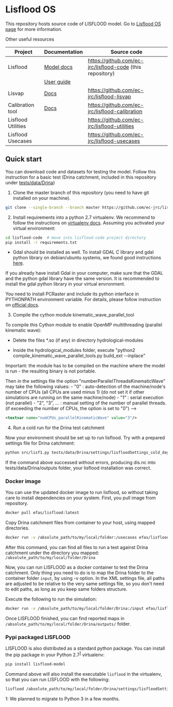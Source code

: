 # Lisflood OS

This repository hosts source code of LISFLOOD model.
Go to [Lisflood OS page](https://ec-jrc.github.io/lisflood/) for more information.

Other useful resources

| **Project**         | **Documentation**                                         | **Source code**                                              |
| ------------------- | --------------------------------------------------------- | ------------------------------------------------------------ |
| Lisflood            | [Model docs](https://ec-jrc.github.io/lisflood-model/)    | https://github.com/ec-jrc/lisflood-code (this repository)    |
|                     | [User guide](https://ec-jrc.github.io/lisflood-code/)     |                                                              |
| Lisvap              | [Docs](https://ec-jrc.github.io/lisflood-lisvap/)         | https://github.com/ec-jrc/lisflood-lisvap                    |
| Calibration tool    | [Docs](https://ec-jrc.github.io/lisflood-calibration/)    | https://github.com/ec-jrc/lisflood-calibration               |
| Lisflood Utilities  |                                                           | https://github.com/ec-jrc/lisflood-utilities                 |
| Lisflood Usecases   |                                                           | https://github.com/ec-jrc/lisflood-usecases                  |


## Quick start

You can download code and datasets for testing the model.
Follow this instruction for a basic test (Drina catchment, included in this repository under [tests/data/Drina](https://github.com/ec-jrc/lisflood-code/tree/master/tests/data/Drina))

1. Clone the master branch of this repository (you need to have git installed on your machine).

```bash
git clone --single-branch --branch master https://github.com/ec-jrc/lisflood-code.git
```

2. Install requirements into a python 2.7 virtualenv. 
We recommend to follow the instructions on [virtualenv docs](https://virtualenv.pypa.io/en/latest/). Assuming you activated your virtual environment:

```bash
cd lisflood-code  # move into lisflood-code project directory
pip install -r requirements.txt
```

* Gdal should be installed as well. To install GDAL C library and gdal python library on debian/ubuntu systems, we found good instructions [here](https://mothergeo-py.readthedocs.io/en/latest/development/how-to/gdal-ubuntu-pkg.html).
 
If you already have install Gdal in your computer, make sure that the GDAL and the python gdal library have the same version. It is recommended to install the gdal python library in your virtual envronment.


You need to install PCRaster and include its python interface in PYTHONPATH environment variable.
For details, please follow instruction on [official docs](http://pcraster.geo.uu.nl/getting-started/pcraster-on-linux/).

3. Compile the cython module kinematic_wave_parallel_tool

To compile this Cython module to enable OpenMP multithreading (parallel kinematic wave):

* Delete the files *.so (if any) in directory hydrological-modules  

* Inside the hydrological_modules folder, execute "python2 compile_kinematic_wave_parallel_tools.py build_ext --inplace"  

Important: the module has to be compiled on the machine where the model is run - the resulting binary is not portable.  

Then in the settings file the option "numberParallelThreadsKinematicWave" may take the following values:
    - "0"           : auto-detection of the machine/node's number of CPUs (all CPUs are used minus 1) (do not set it if other simulations are running on the same machine/node)
    - "1"           : serial execution (not parallel)
    - "2", "3", ... : manual setting of the number of parallel threads.
                      (if exceeding the number of CPUs, the option is set to "0") -->  
```xml
<textvar name="numCPUs_parallelKinematicWave" value="3"/>
```
4. Run a cold run for the Drina test catchment

Now your environment should be set up to run lisflood. Try with a prepared settings file for Drina catchment:

```bash
python src/lisf1.py tests/data/Drina/settings/lisfloodSettings_cold_day_base.xml
```

If the command above successed without errors, producing dis.nc into tests/data/Drina/outputs folder, your lisflood installation was correct.

### Docker image


You can use the updated docker image to run lisflood, so without taking care to install dependencies on your system.
First, you pull image from repository.

```bash
docker pull efas/lisflood:latest
```

Copy Drina catchment files from container to your host, using mapped directories.

```bash
docker run -v /absolute_path/to/my/local/folder:/usecases efas/lisflood:latest usecases
```

After this command, you can find all files to run a test against Drina catchment under the directory you mapped: `/absolute_path/to/my/local/folder/Drina`


Now, you can run LISFLOOD as a docker container to test the Drina catchment. Only thing you need to do is to map the Drina folder to the container folder `input`, by using -v option. 
In the XML settings file, all paths are adjusted to be relative to the very same settings file, so you don't need to edit paths, as long as you keep same folders structure.


Execute the following to run the simulation:

```bash
docker run -v /absolute_path/to/my/local/folder/Drina:/input efas/lisflood /input/settings/lisfloodSettings_cold_day_base.xml
```

Once LISFLOOD finished, you can find reported maps in `/absolute_path/to/my/local/folder/Drina/outputs/` folder.

### Pypi packaged LISFLOOD

LISFLOOD is also distributed as a standard python package. You can install the pip package in your Python 2.7<sup>[1](#footnote1)</sup> virtualenv:

```bash
pip install lisflood-model
```

Command above will also install the executable `lisflood` in the virtualenv, so that you can run LISFLOOD with the following:

```bash
lisflood /absolute_path/to/my/local/folder/Drina/settings/lisfloodSettings_cold_day_base.xml
```

<a id="footnote1" name="footnote1">1</a>: We planned to migrate to Python 3 in a few months.
